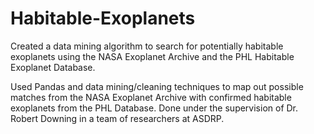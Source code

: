 # Habitable-Exoplanets
Created a data mining algorithm to search for potentially habitable exoplanets using the NASA Exoplanet Archive and the PHL Habitable Exoplanet Database.

Used Pandas and data mining/cleaning techniques to map out possible matches from the NASA Exoplanet Archive with confirmed habitable exoplanets from the PHL Database. Done under the supervision of Dr. Robert Downing in a team of researchers at ASDRP.
